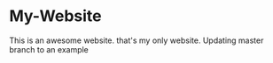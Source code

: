 # My-Website

This is an awesome website.
that's my only website.
Updating master branch to an example
